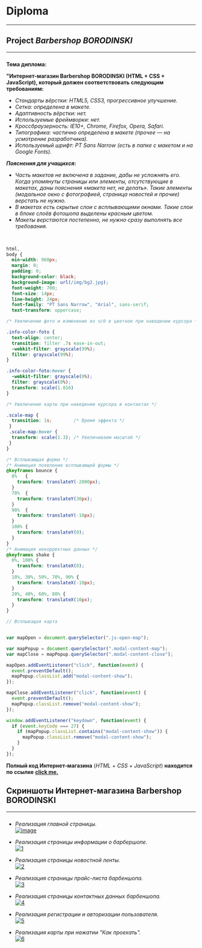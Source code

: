 # __Diploma__ 
___

## __Project *Barbershop BORODINSKI*__
___


### 
__Тема диплома:__<br/>

__"Интернет-магазин Barbershop BORODINSKI (HTML + CSS + JavaScript), который должен соответствовать следующим требованиям:__

- *Стандарты вёрстки: HTML5, CSS3, прогрессивное улучшение.*<br/>
- *Сетка: определена в макете.*<br/>
- *Адаптивность вёрстки: нет.*<br/>
- *Используемые фреймворки: нет.*<br/>
- *Кроссбраузерность: IE10+, Chrome, Firefox, Opera, Safari.*<br/>
- *Типографика: частично определена в макете (прочее — на усмотрение разработчика).*<br/>
- *Используемый шрифт: PT Sans Narrow (есть в папке с макетом и на Google Fonts).*<br/>


***Пояснения для учащихся:***
- *Часть макетов не включена в задание, дабы не усложнять его. Когда упомянуты страницы или элементы, отсутствующие в макетах, даны пояснения «макета нет, не делать». Такие элементы (модальное окно с фотографией, страница новостей и прочие) верстать не нужно.*<br/>
- *В макетах есть скрытые слои с всплывающими окнами. Такие слои в блоке слоёв фотошопа выделены красным цветом.*<br/>
- *Макеты верстаются постепенно, не нужно сразу выполнять все требования.*<br/>
<br/>

~~~css
html,
body {
  min-width: 960px;
  margin: 0;
  padding: 0;
  background-color: black;
  background-image: url(/img/bg2.jpg);
  font-weight: 700;
  font-size: 14px;
  line-height: 24px;
  font-family: "PT Sans Narrow", "Arial", sans-serif;
  text-transform: uppercase;

/* Увеличение фото и изменение из ч/б в цветное при наведении курсора */

.info-color-foto {
  text-align: center;
  transition: filter .7s ease-in-out;
  -webkit-filter: grayscale(99%); 
  filter: grayscale(99%); 
}

.info-color-foto:hover {
  -webkit-filter: grayscale(0%); 
  filter: grayscale(0%); 
  transform: scale(1.016)
}

/* Увеличение карты при наведении курсора в контактах */

.scale-map {
  transition: 1s;        /* Время эффекта */
 }
 .scale-map:hover {
  transform: scale(1.3); /* Увеличиваем масштаб */
 }
}

/* Всплывающая форма */
/* Анимация появление всплывающей формы */
@keyframes bounce {
  0%   {
    transform: translateY(-2000px);
  }
  70%  {
    transform: translateY(30px);
  }
  90%  {
    transform: translateY(-10px);
  }
  100% {
    transform: translateY(0);
  }
}
/* Анимация некорректных данных */
@keyframes shake {
  0%, 100% {
    transform: translateX(0);
  }
  10%, 30%, 50%, 70%, 90% {
    transform: translateX(-10px);
  }
  20%, 40%, 60%, 80% {
    transform: translateX(10px);
  }
}
~~~

~~~javascript
// Всплыващая карта


var mapOpen = document.querySelector(".js-open-map");

var mapPopup = document.querySelector(".modal-content-map");
var mapClose = mapPopup.querySelector(".modal-content-close");

mapOpen.addEventListener("click", function(event) {
  event.preventDefault();
  mapPopup.classList.add("modal-content-show");
});

mapClose.addEventListener("click", function(event) {
  event.preventDefault();
  mapPopup.classList.remove("modal-content-show");
});

window.addEventListener("keydown", function(event) {
  if (event.keyCode === 27) {
    if (mapPopup.classList.contains("modal-content-show")) {
      mapPopup.classList.remove("modal-content-show");
    }
  }
});
~~~

**Полный код Интернет-магазина** (*HTML* + *CSS* + *JavaScript*) **находится по ссылке** [**сlick me.**](https://github.com/DarthVaderOn/Barbershop-Borodinski)

## **Скриншоты Интернет-магазина Barbershop BORODINSKI**
___
### 
- *Реализация главной страницы.*<br/>
<a href="https://ibb.co/hD4tzQS"><img src="https://i.ibb.co/xJBRT9N/image.jpg" alt="image" border="0"></a>

- *Реализация страницы информации о барбершопе.*<br/>
<a href="https://ibb.co/hsnRSCM"><img src="https://i.ibb.co/318ynks/1.jpg" alt="1" border="0"></a>

- *Реализация страницы новостной ленты.*<br/>
<a href="https://ibb.co/r3NcyGF"><img src="https://i.ibb.co/zFD7fhQ/2.jpg" alt="2" border="0"></a>

- *Реализация страницы прайс-листа барбеншопа.*<br/>
<a href="https://ibb.co/Cpc3PTQ"><img src="https://i.ibb.co/JW1w3MH/3.jpg" alt="3" border="0"></a>

- *Реализация страницы контактных данных барбеншопа.*<br/>
<a href="https://ibb.co/N9qtFXG"><img src="https://i.ibb.co/sK4bghX/4.jpg" alt="4" border="0"></a>

- *Реализация регистрации и авторизации пользователя.*<br/>
<a href="https://ibb.co/SQNv08q"><img src="https://i.ibb.co/LQSp6W4/5.jpg" alt="5" border="0"></a>

- *Реализация карты при нажатии "Как проехать".*<br/>
<a href="https://ibb.co/86WZpFR"><img src="https://i.ibb.co/WgbJwSd/6.jpg" alt="6" border="0"></a>